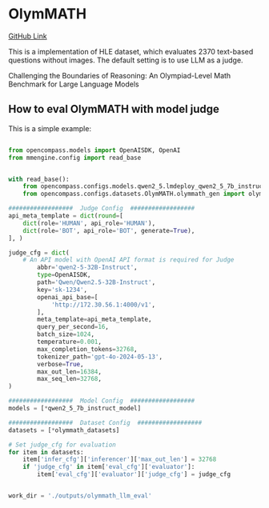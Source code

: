 # OlymMATH
[GitHub Link](https://github.com/RUCAIBox/OlymMATH)

This is a implementation of HLE dataset, which evaluates 2370 text-based questions without images. The default setting is to use LLM as a judge.

Challenging the Boundaries of Reasoning: An Olympiad-Level Math Benchmark for Large Language Models


## How to eval OlymMATH with model judge
This is a simple example:
```python

from opencompass.models import OpenAISDK, OpenAI
from mmengine.config import read_base


with read_base():
    from opencompass.configs.models.qwen2_5.lmdeploy_qwen2_5_7b_instruct import models as qwen2_5_7b_instruct_model
    from opencompass.configs.datasets.OlymMATH.olymmath_gen import olymmath_datasets

##################  Judge Config  ##################
api_meta_template = dict(round=[
    dict(role='HUMAN', api_role='HUMAN'),
    dict(role='BOT', api_role='BOT', generate=True),
], )

judge_cfg = dict(
    # An API model with OpenAI API format is required for Judge
        abbr='qwen2-5-32B-Instruct',
        type=OpenAISDK,
        path='Qwen/Qwen2.5-32B-Instruct',
        key='sk-1234',
        openai_api_base=[
            'http://172.30.56.1:4000/v1',
        ],
        meta_template=api_meta_template,
        query_per_second=16,
        batch_size=1024,
        temperature=0.001,
        max_completion_tokens=32768,
        tokenizer_path='gpt-4o-2024-05-13',
        verbose=True,
        max_out_len=16384,
        max_seq_len=32768,
)

##################  Model Config  ##################
models = [*qwen2_5_7b_instruct_model]

##################  Dataset Config  ##################
datasets = [*olymmath_datasets]

# Set judge_cfg for evaluation
for item in datasets:
    item['infer_cfg']['inferencer']['max_out_len'] = 32768
    if 'judge_cfg' in item['eval_cfg']['evaluator']:
        item['eval_cfg']['evaluator']['judge_cfg'] = judge_cfg


work_dir = './outputs/olymmath_llm_eval'
```

